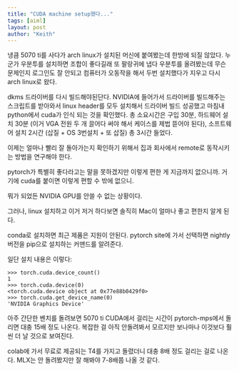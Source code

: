 ```yaml
---
title: "CUDA machine setup했다..."
tags: [aiml]
layout: post
author: "Keith"
---
```


냉큼 5070 ti를 사다가 arch linux가 설치된 머신에 붙여봤는데 한방에 되질 않았다. 누군가 우분투를 설치하면 조합이 좋다길래 또 팔랑귀에 냅다 우분투를 올려봤는데 무슨 문제인지 로그인도 잘 안되고 컴퓨터가 오동작을 해서 두번 설치했다가 지우고 다시 arch linux로 왔다.

dkms 드라이버를 다시 빌드해야된단다. NVIDIA에 들어가서 드라이버를 빌드해주는 스크립트를 받아와서 linux header를 모두 설치해서 드라이버 빌드 성공했고 마침내 python에서 cuda가 인식 되는 것을 확인했다. 총 소요시간은 구입 30분, 하드웨어 설치 30분 (이거 VGA 전원 두 개 끌어다 써야 해서 케이스를 제법 뜯어야 된다), 소프트웨어 설치 2시간 (삽질 + OS 3번설치 + 또 삽질) 총 3시간 들었다.

이제는 얼마나 빨리 잘 돌아가는지 확인하기 위해서 집과 회사에서 remote로 동작시키는 방법을 연구해야 한다. 

pytorch가 특별히 좋다라고는 말을 못하겠지만 이렇게 편한 게 지금까지 없으니까. 거기에 cuda를 붙이면 이렇게 편할 수 밖에 없으니.

뭐가 되었든 NVIDIA GPU를 안쓸 수 없는 상황이다.

그러나, linux 설치하고 이거 저거 하다보면 솔직히 Mac이 얼마나 좋고 편한지 알게 된다.

conda로 설치하면 최근 제품은 지원이 안된다. pytorch site에 가서 선택하면 nightly 버전을 pip으로 설치하는 커맨드를 알려준다.

일단 설치 내용은 이렇다: 
```
>>> torch.cuda.device_count()
1
>>> torch.cuda.device(0)
<torch.cuda.device object at 0x77e88b0429f0>
>>> torch.cuda.get_device_name(0)
'NVIDIA Graphics Device'
```

아주 간단한 벤치를 돌려보면 5070 ti CUDA에서 걸리는 시간이 pytorch-mps에서 돌리면 대충 15배 정도 나온다. 복잡한 걸 아직 안돌려봐서 모르지만 보나마나 이것보다 훨씬 더 날 것으로 보여진다.

colab에 가서 무료로 제공되는 T4를 가지고 돌렸더니 대충 8배 정도 걸리는 걸로 나온다. MLX는 안 돌려봤지만 잘 해봐야 7-8배쯤 나올 것 같다.
